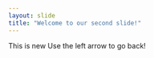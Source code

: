 ```yaml
---
layout: slide
title: "Welcome to our second slide!"
---
```

This is new
Use the left arrow to go back!